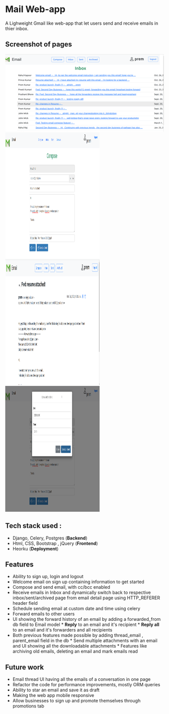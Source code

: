 # Mail Web-app 
A Lighweight Gmail like web-app that let users send and receive emails in thier inbox.

## Screenshot of pages
<img src="images/inbox.png" alt="inbox" >
<img src="images/compose.png" alt="compose" width="300px" height="400px">
<img src="images/forward.png" alt="forward" width="300px" height="400px">
<img src="images/scheduled-email.png" alt="scheduled-email" width="300px" height="400px">

## Tech stack used :
* Django, Celery, Postgres (**Backend**)
* Html, CSS, Bootstrap , jQuery (**Frontend**)
* Heorku (**Deployment**)

## Features

* Ability to sign up, login and logout
* Welcome email on sign up containing information to get started 
* Compose and send email, with cc/bcc enabled 
* ‌Receive emails in Inbox and dynamically switch back to respective  inbox/sent/archived page from email detail page using HTTP_REFERER header field 
* Schedule sending email at custom date and time using celery 
* Forward emails to other users 
* ‌UI showing the forward history of an email by adding a forwarded_from db field to Email model
‌* **Reply** to an email  and it's recipient 
‌* **Reply all**  to an email and it's forwarders and all recipients
* ‌Both previous features made possible by adding thread_email , parent_email field in the db
‌* Send multiple attachments with an email and UI showing all the downloadable attachments
‌* Features like archiving old emails, deleting an email and mark emails read


## Future work

* Email thread UI having all the emails of a conversation in one page 
* ‌Refactor the code for performance improvements, mostly ORM queries
* Ability to star an email and save it as draft
* Making the web app mobile responsive
*  Allow businesses to sign up and promote themselves  through promotions tab 




